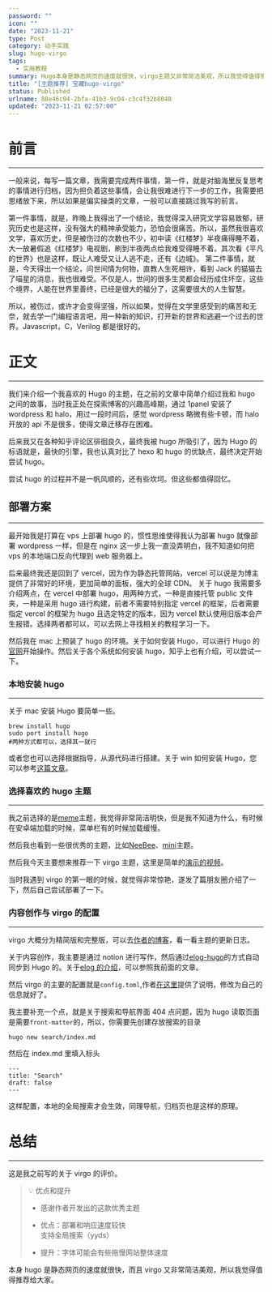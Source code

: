 ```yaml
---
password: ""
icon: ""
date: "2023-11-21"
type: Post
category: 动手实践
slug: hugo-virgo
tags:
  - 实用教程
summary: Hugo本身是静态网页的速度就很快，virgo主题又非常简洁美观，所以我觉得值得推荐给大家。
title: "[主题推荐] 宝藏hugo-virgo"
status: Published
urlname: 88e46c94-2bfa-41b3-9c04-c3c4f32b8048
updated: "2023-11-21 02:57:00"
---
```


# 前言

---

一般来说，每写一篇文章，我需要完成两件事情，第一件，就是对脑海里反复思考的事情进行归档，因为担负着这些事情，会让我很难进行下一步的工作，我需要把思绪放下来，所以如果是偏实操类的文章，一般可以直接跳过我写的前言。

第一件事情，就是，昨晚上我得出了一个结论，我觉得深入研究文学容易致郁，研究历史也是这样，没有强大的精神承受能力，恐怕会很痛苦。所以，虽然我很喜欢文学，喜欢历史，但是被伤过的次数也不少，初中读《红楼梦》半夜痛得睡不着，大一放暑假追《红楼梦》电视剧，刷到半夜两点给我难受得睡不着。其次看《平凡的世界》也是这样，既让人难受又让人逃不走，还有《边城》。
第二件事情，就是，今天得出一个结论，问世间情为何物，直教人生死相许，看到 Jack 的猫猫去了喵星的消息，我也很难受。不仅是人，世间的很多生灵都会经历成住坏空，这些个境界，人能在世界里善终，已经是很大的福分了，这需要很大的人生智慧。

所以，被伤过，或许才会变得坚强，所以如果，觉得在文学里感受到的痛苦和无奈，就去学一门编程语言吧，用一种新的知识，打开新的世界和逃避一个过去的世界。Javascript，C，Verilog 都是很好的。

# 正文

---

我们来介绍一个我喜欢的 Hugo 的主题，在之前的文章中简单介绍过我和 hugo 之间的故事，当时我正处在探索博客的兴趣高峰期，通过 1panel 安装了 wordpress 和 halo，用过一段时间后，感觉 wordpress 略微有些卡顿，而 halo 开放的 api 不是很多，使得文章迁移存在困难。

后来我又在各种知乎评论区徘徊良久，最终我被 hugo 所吸引了，因为 Hugo 的标语就是，最快的引擎，我也认真对比了 hexo 和 hugo 的优缺点，最终决定开始尝试 hugo。

尝试 hugo 的过程并不是一帆风顺的，还有些坎坷。但这些都值得回忆。

## 部署方案

---

最开始我是打算在 vps 上部署 hugo 的，惯性思维使得我认为部署 hugo 就像部署 wordpress 一样，但是在 nginx 这一步上我一直没弄明白，我不知道如何把 vps 的本地端口反向代理到 web 服务器上。

后来最终我还是回到了 vercel，因为作为静态托管网站，vercel 可以说是为博主提供了非常好的环境，更加简单的面板，强大的全球 CDN。
关于 hugo 我需要多介绍两点，在 vercel 中部署 hugo，用两种方式，一种是直接托管 public 文件夹，一种是采用 hugo 进行构建，前者不需要特别指定 vercel 的框架，后者需要指定 vercel 的框架为 hugo 且选定特定的版本，因为 vercel 默认使用旧版本会产生报错。选择两者都可以，可以去网上寻找相关的教程学习一下。

然后我在 mac 上预装了 hugo 的环境。关于如何安装 Hugo，可以进行 Hugo 的[官网](https://gohugo.io/installation/)开始操作。然后关于各个系统如何安装 hugo，知乎上也有介绍，可以尝试一下。

### 本地安装 hugo

---

关于 mac 安装 Hugo 要简单一些。

```shell
brew install hugo
sudo port install hugo
#两种方式都可以，选择其一就行
```

或者您也可以选择根据指导，从源代码进行搭建。关于 win 如何安装 Hugo，您可以参考[这篇文章](https://zhuanlan.zhihu.com/p/440175312)。

### 选择喜欢的 hugo 主题

---

我之前选择的是[meme](https://themes.gohugo.io/themes/hugo-theme-meme/)主题，我觉得非常简洁明快，但是我不知道为什么，有时候在安卓端加载的时候，菜单栏有的时候加载缓慢。

然后我也看到一些很优秀的主题，比如[NeeBee](https://themes.gohugo.io/themes/newbee/)、[mini](https://themes.gohugo.io/themes/hugo-theme-cactus-plus/)主题。

然后我今天主要想来推荐一下 virgo 主题，这里是简单的[演示的视频](https://www.bilibili.com/video/BV1wj4117769/?spm_id_from=333.999.0.0)。

当时我遇到 virgo 的第一眼的时候，就觉得非常惊艳，遂发了篇朋友圈介绍了一下，然后自己尝试部署了一下。

### 内容创作与 virgo 的配置

---

virgo 大概分为精简版和完整版，可以去[作者的博客](https://walkssi.com/如何使用-hugo-theme-virgo-主题/)，看一看主题的更新日志。

关于内容创作，我主要是通过 notion 进行写作，然后通过[elog-hugo](https://elog.1874.cool/)的方式自动同步到 Hugo 的。关于[elog 的介绍](https://matrixcore.top/article/elog)，可以参照我前面的文章。

然后 virgo 的主要的配置就是`config.toml`,作者[在这里](https://themes.gohugo.io/themes/hugo-theme-virgo/)提供了说明，修改为自己的信息就好了。

我主要补充一个点，就是关于搜索和导航界面 404 点问题，因为 hugo 读取页面是需要`front-matter`的，所以，你需要先创建存放搜索的目录

```shell
hugo new search/index.md
```

然后在 index.md 里填入标头

```shell
---
title: "Search"
draft: false
---
```

这样配置，本地的全局搜索才会生效，同理导航，归档页也是这样的原理。

# 总结

---

这是我之前写的关于 virgo 的评价。

> 💡 优点和提升
>
> - 感谢作者开发出的这款优秀主题
> - 优点：部署和响应速度较快  
>   支持全局搜索（yyds）  
>
> - 提升：字体可能会有些拖慢网站整体速度

本身 hugo 是静态网页的速度就很快，而且 virgo 又非常简洁美观，所以我觉得值得推荐给大家。
